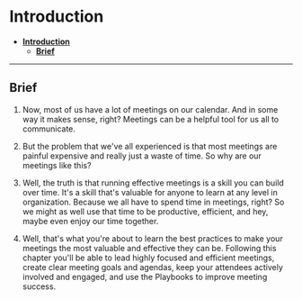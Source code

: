 # **Introduction**

- [**Introduction**](#introduction)
  - [**Brief**](#brief)

---

## **Brief**

1. Now, most of us have a lot of meetings on our calendar. And in some way it makes sense, right? Meetings can be a helpful tool for us all to communicate.

2. But the problem that we've all experienced is that most meetings are painful expensive and really just a waste of time. So why are our meetings like this?

3. Well, the truth is that running effective meetings is a skill you can build over time. It's a skill that's valuable for anyone to learn at any level in organization. Because we all have to spend time in meetings, right? So we might as well use that time to be productive, efficient, and hey, maybe even enjoy our time together.

4. Well, that's what you're about to learn the best practices to make your meetings the most valuable and effective they can be. Following this chapter you'll be able to lead highly focused and efficient meetings, create clear meeting goals and agendas, keep your attendees actively involved and engaged, and use the Playbooks to improve meeting success.
